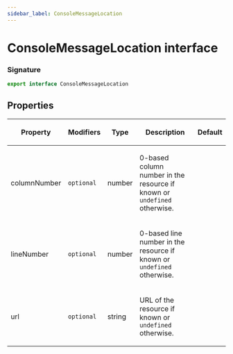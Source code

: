 ```yaml
---
sidebar_label: ConsoleMessageLocation
---
```


# ConsoleMessageLocation interface

### Signature

```typescript
export interface ConsoleMessageLocation
```

## Properties

<table><thead><tr><th>

Property

</th><th>

Modifiers

</th><th>

Type

</th><th>

Description

</th><th>

Default

</th></tr></thead>
<tbody><tr><td>

<span id="columnnumber">columnNumber</span>

</td><td>

`optional`

</td><td>

number

</td><td>

0-based column number in the resource if known or `undefined` otherwise.

</td><td>

</td></tr>
<tr><td>

<span id="linenumber">lineNumber</span>

</td><td>

`optional`

</td><td>

number

</td><td>

0-based line number in the resource if known or `undefined` otherwise.

</td><td>

</td></tr>
<tr><td>

<span id="url">url</span>

</td><td>

`optional`

</td><td>

string

</td><td>

URL of the resource if known or `undefined` otherwise.

</td><td>

</td></tr>
</tbody></table>

